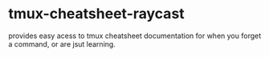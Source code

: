# tmux-cheatsheet-raycast

provides easy acess to tmux cheatsheet documentation for when you forget a command, or are jsut learning.